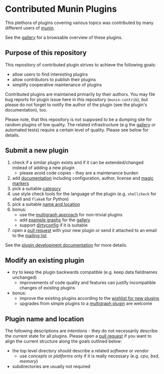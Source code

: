 # Contributed Munin Plugins

This plethora of plugins covering various topics was contributed by many different users of [munin](http://munin-monitoring.org).

See the [gallery](http://gallery.munin-monitoring.org/) for a browsable overview of these plugins.


## Purpose of this repository

This repository of contributed plugin strives to achieve the following goals:

* allow users to find interesting plugins
* allow contributors to publish their plugins
* simplify cooperative maintenance of plugins

Contributed plugins are maintained primarily by their authors.
You may file bug reports for plugin issue here in this repository (`munin-contrib`), but please do not forget to notify the author of the plugin (see the plugin's documentation), too.

Please note, that this repository is not supposed to be a dumping site for random plugins of low quality. The related infrastructure (e.g the [gallery](http://gallery.munin-monitoring.org/) or automated tests) require a certain level of quality. Please see below for details.


## Submit a new plugin

1. check if a similar plugin exists and if it can be extended/changed instead of adding a new plugin
    * please avoid code copies - they are a maintenance burden
2. add [documentation](http://guide.munin-monitoring.org/en/latest/develop/documenting.html#plugin-documentation) including configuration, author, license and [magic markers](http://guide.munin-monitoring.org/en/latest/architecture/syntax.html#magic-markers)
3. pick a suitable [category](http://guide.munin-monitoring.org/en/latest/reference/graph-category.html)
5. use style check tools for the language of the plugin (e.g. `shellcheck` for shell and `flake8` for Python)
6. pick a suitable [name and location](#Plugin_name_and_location)
7. bonus:
    * use the [multigraph approach](http://guide.munin-monitoring.org/en/latest/plugin/multigraphing.html#plugin-multigraphing) for non-trivial plugins
    * add [example graphs](http://guide.munin-monitoring.org/en/latest/develop/plugins/plugin-gallery.html#rules-for-plugin-contributors) for the [gallery](http://gallery.munin-monitoring.org/)
    * support [dirtyconfig](http://guide.munin-monitoring.org/en/latest/plugin/protocol-dirtyconfig.html#plugin-protocol-dirtyconfig) if it is suitable
8. open a [pull request](https://github.com/munin-monitoring/contrib/pull/) with your new plugin or send it attached to an email to the [mailing list](https://lists.sourceforge.net/lists/listinfo/munin-users)

See the [plugin development documentation](http://guide.munin-monitoring.org/en/latest/develop/plugins/index.html) for more details.


## Modify an existing plugin

* *try* to keep the plugin backwards compatible (e.g. keep data fieldnames unchanged)
    * improvements of code quality and features can justify incompatible changes of existing plugins
* bonus:
    * improve the existing plugins according to the [wishlist for new plugins](#Submit_a_new_plugin)
    * upgrades from simple plugins to a [multigraph plugin](http://guide.munin-monitoring.org/en/latest/plugin/multigraphing.html#plugin-multigraphing) are welcome


## Plugin name and location

The following descriptions are *intentions* - they do not necessarily describe the current state for all plugins. Please open a [pull request](https://github.com/munin-monitoring/contrib/pull/) if you want to align the current structure along the goals outlined below:

* the top level directory should describe a related *software* or *vendor*
    * use *concepts* or *platforms* only if it is really necessary (e.g. *cpu*, *bsd*, *memory*)
* subdirectories are usually not required
